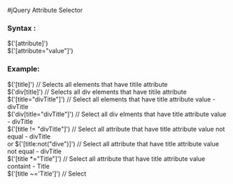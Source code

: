  #jQuery Attribute Selector
 ### Syntax :
 $('[attribute]')</br>
 $('[attribute="value"]')
 
 ### Example:
 $('[title]') // Selects all elements that have titile attribute </br>
 $('div[title]') // Selects all div elements that have titile attribute </br>
 $('[title="divTitle"]') // Select all elements that have title attribute value - divTitle </br>
 $('div[title="divTitle"]') // Select all div elments that have title attribute value - divTitle</br>
 $('[title != "divTitle"]') // Select all attribute that have title attribute value not equal - divTitle </br>
 or 
 $('[title:not("dive")]') // Select all attribute that have title attribute value not equal - divTitle </br>
 $('[title *="Title"]') // Select all attribute that have title attribute value containt - Title</br>
 $('[title ~='Title']') // Select 
 
